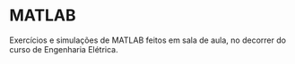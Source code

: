 # MATLAB
Exercícios e simulações de MATLAB feitos em sala de aula, no decorrer do curso de Engenharia Elétrica.
